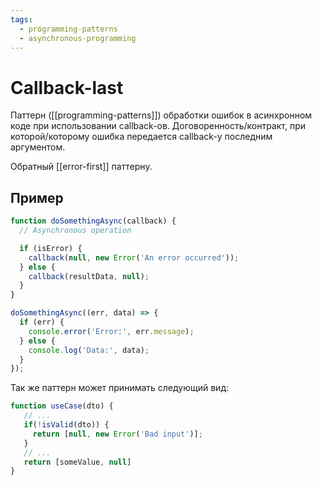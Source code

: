```yaml
---
tags:
  - programming-patterns
  - asynchronous-programming
---
```


# Callback-last

Паттерн ([[programming-patterns]]) обработки ошибок в асинхронном коде при использовании callback-ов. Договоренность/контракт, при которой/которому ошибка передается callback-у последним аргументом.

Обратный [[error-first]] паттерну.

## Пример

```js
function doSomethingAsync(callback) {
  // Asynchronous operation

  if (isError) {
    callback(null, new Error('An error occurred'));
  } else {
    callback(resultData, null);
  }
}

doSomethingAsync((err, data) => {
  if (err) {
    console.error('Error:', err.message);
  } else {
    console.log('Data:', data);
  }
});
```

Так же паттерн может принимать следующий вид:

```js
function useCase(dto) {
   // ...
   if(!isValid(dto)) {
     return [null, new Error('Bad input')];
   }
   // ...
   return [someValue, null]
}
```
